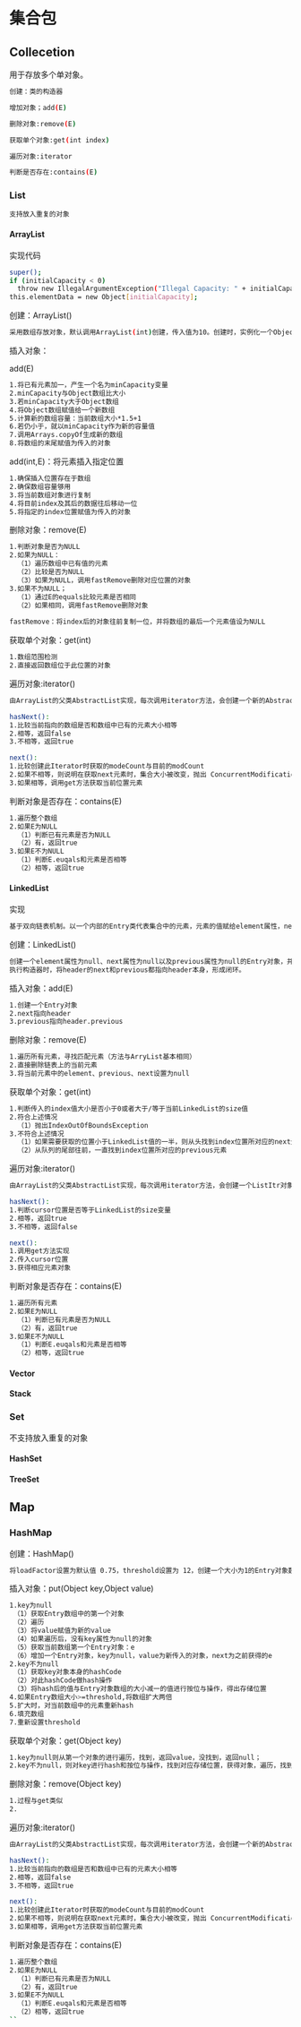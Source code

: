 # 集合包

## Collecetion

用于存放多个单对象。

```bash
创建：类的构造器

增加对象；add(E)

删除对象:remove(E)

获取单个对象:get(int index)

遍历对象:iterator

判断是否存在:contains(E)

```

### List

```bash
支持放入重复的对象
```

#### ArrayList

实现代码

```bash
super();
if (initialCapacity < 0)
  throw new IllegalArgumentException("Illegal Capacity: " + initialCapacity);
this.elementData = new Object[initialCapacity];
```
创建：ArrayList()

```bash
采用数组存放对象，默认调用ArrayList(int)创建，传入值为10。创建时，实例化一个Objecet数组，并将其赋值为实例的elementData属性。
```
 
 插入对象：
 
 add(E)
 
 ```bash
 1.将已有元素加一，产生一个名为minCapacity变量
 2.minCapacity与Object数组比大小
 3.若minCapacity大于Object数组
 4.将Object数组赋值给一个新数组
 5.计算新的数组容量：当前数组大小*1.5+1
 6.若仍小于，就以minCapacity作为新的容量值
 7.调用Arrays.copyOf生成新的数组
 8.将数组的末尾赋值为传入的对象
```
add(int,E)：将元素插入指定位置

```bash
1.确保插入位置存在于数组
2.确保数组容量够用
3.将当前数组对象进行复制
4.将目前index及其后的数据往后移动一位
5.将指定的index位置赋值为传入的对象
```

删除对象：remove(E)

```bash
1.判断对象是否为NULL
2.如果为NULL：
  （1）遍历数组中已有值的元素
  （2）比较是否为NULL
  （3）如果为NULL，调用fastRemove删除对应位置的对象
3.如果不为NULL；
  （1）通过E的equals比较元素是否相同
  （2）如果相同，调用fastRemove删除对象
  
fastRemove：将index后的对象往前复制一位，并将数组的最后一个元素值设为NULL
```

获取单个对象：get(int)

```bash
1.数组范围检测
2.直接返回数组位于此位置的对象
```

遍历对象:iterator()

```bash
由ArrayList的父类AbstractList实现，每次调用iterator方法，会创建一个新的AbstractList内部类Itr的实例

hasNext():
1.比较当前指向的数组是否和数组中已有的元素大小相等
2.相等，返回false
3.不相等，返回true

next():
1.比较创建此Iterator时获取的modeCount与目前的modCount
2.如果不相等，则说明在获取next元素时，集合大小被改变，抛出 ConcurrentModificationException
3.如果相等，调用get方法获取当前位置元素
```

判断对象是否存在：contains(E)

```bash
1.遍历整个数组
2.如果E为NULL
  （1）判断已有元素是否为NULL
  （2）有，返回true
3.如果E不为NULL
  （1）判断E.euqals和元素是否相等
  （2）相等，返回true
```
#### LinkedList
实现

```bash
基于双向链表机制。以一个内部的Entry类代表集合中的元素，元素的值赋给element属性，next属性指向后一个元素，previous属性指向前一个元素
```

创建：LinkedList()

```bash
创建一个element属性为null、next属性为null以及previous属性为null的Entry对象，并赋值给全局的header属性。
执行构造器时，将header的next和previous都指向header本身，形成闭环。
```
 
 插入对象：add(E)
 
 ```bash
 1.创建一个Entry对象
 2.next指向header
 3.previous指向header.previous
```

删除对象：remove(E)

```bash
1.遍历所有元素，寻找匹配元素（方法与ArryList基本相同）
2.直接删除链表上的当前元素
3.将当前元素中的element、previous、next设置为null
```

获取单个对象：get(int)

```bash
1.判断传入的index值大小是否小于0或者大于/等于当前LinkedList的size值
2.符合上述情况
  （1）抛出IndexOutOfBoundsException
3.不符合上述情况
  （1）如果需要获取的位置小于LinkedList值的一半，则从头找到index位置所对应的next元素
  （2）从队列的尾部往前，一直找到index位置所对应的previous元素
```

遍历对象:iterator()

```bash
由ArrayList的父类AbstractList实现，每次调用iterator方法，会创建一个ListItr对象，负责保存cursor位置

hasNext():
1.判断cursor位置是否等于LinkedList的size变量
2.相等，返回true
3.不相等，返回false

next():
1.调用get方法实现
2.传入cursor位置
3.获得相应元素对象
```

判断对象是否存在：contains(E)

```bash
1.遍历所有元素
2.如果E为NULL
  （1）判断已有元素是否为NULL
  （2）有，返回true
3.如果E不为NULL
  （1）判断E.euqals和元素是否相等
  （2）相等，返回true
```
#### Vector

#### Stack

### Set

不支持放入重复的对象

#### HashSet

#### TreeSet

## Map

### HashMap

创建：HashMap()

```bash
将loadFactor设置为默认值 0.75，threshold设置为 12，创建一个大小为1的Entry对象数组
```
 
 插入对象：put(Object key,Object value)
 
 ```bash
 1.key为null
  （1）获取Entry数组中的第一个对象
  （2）遍历
  （3）将value赋值为新的value
  （4）如果遍历后，没有key属性为null的对象
  （5）获取当前数组第一个Entry对象：e
  （6）增加一个Entry对象，key为null，value为新传入的对象，next为之前获得的e
 2.key不为null
  （1）获取key对象本身的hashCode
  （2）对此hashCode做hash操作
  （3）将hash后的值与Entry对象数组的大小减一的值进行按位与操作，得出存储位置
 4.如果Entry数组大小>=threshold,将数组扩大两倍
 5.扩大时，对当前数组中的元素重新hash
 6.填充数组
 7.重新设置threshold
```
获取单个对象：get(Object key)

```bash
1.key为null则从第一个对象的进行遍历，找到，返回value，没找到，返回null；
2.key不为null，则对key进行hash和按位与操作，找到对应存储位置，获得对象，遍历，找到hash值相等且key相等的Entry对象
```

删除对象：remove(Object key)

```bash
1.过程与get类似
2.
```

遍历对象:iterator()

```bash
由ArrayList的父类AbstractList实现，每次调用iterator方法，会创建一个新的AbstractList内部类Itr的实例

hasNext():
1.比较当前指向的数组是否和数组中已有的元素大小相等
2.相等，返回false
3.不相等，返回true

next():
1.比较创建此Iterator时获取的modeCount与目前的modCount
2.如果不相等，则说明在获取next元素时，集合大小被改变，抛出 ConcurrentModificationException
3.如果相等，调用get方法获取当前位置元素
```

判断对象是否存在：contains(E)

```bash
1.遍历整个数组
2.如果E为NULL
  （1）判断已有元素是否为NULL
  （2）有，返回true
3.如果E不为NULL
  （1）判断E.euqals和元素是否相等
  （2）相等，返回true
``
